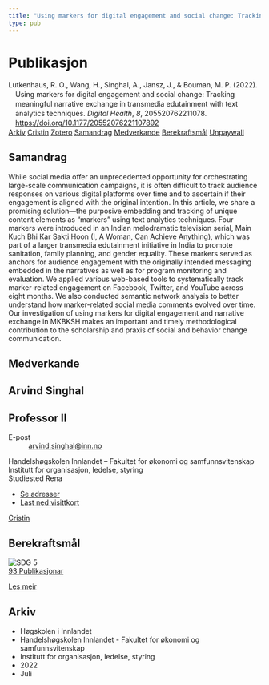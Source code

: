 ```yaml
---
title: "Using markers for digital engagement and social change: Tracking meaningful narrative exchange in transmedia edutainment with text analytics techniques"
type: pub
---
```

<h1>Publikasjon</h1>
<article id="csl-bib-container-TZAQICDQ" class="csl-bib-container">
  <div class="csl-bib-body" style="line-height: 1.35; padding-left: 1em; text-indent:-1em;">
  <div class="csl-entry">Lutkenhaus, R. O., Wang, H., Singhal, A., Jansz, J., &amp; Bouman, M. P. (2022). Using markers for digital engagement and social change: Tracking meaningful narrative exchange in transmedia edutainment with text analytics techniques. <i>Digital Health</i>, <i>8</i>, 205520762211078. <a href="https://doi.org/10.1177/20552076221107892">https://doi.org/10.1177/20552076221107892</a></div>
</div>
  <div class="csl-bib-buttons">
    <a href="#taxonomy-article-TZAQICDQ" class="csl-bib-button">Arkiv</a>
    <a href="https://app.cristin.no/results/show.jsf?id=2038132" alt="Cristin URL" class="csl-bib-button">Cristin</a>
    <a href="http://zotero.org/groups/5022929/items/TZAQICDQ" alt="Zotero URL" class="csl-bib-button">Zotero</a>
    <a href="#abstract-article-TZAQICDQ" class="csl-bib-button">Samandrag</a>
    <a href="#contributors-article-TZAQICDQ" class="csl-bib-button">Medverkande</a>
    <a href="#sdg-article-TZAQICDQ" class="csl-bib-button">Berekraftsmål</a>
    <a href="https://journals.sagepub.com/doi/pdf/10.1177/20552076221107892" class="csl-bib-button">Unpaywall</a>
  </div>
  <div id="csl-bib-meta-container-TZAQICDQ"></div>
</article>
<div id="csl-bib-meta-TZAQICDQ" class="csl-bib-meta">
  <article id="abstract-article-TZAQICDQ" class="abstract-article">
    <h1>Samandrag</h1>
    While social media offer an unprecedented opportunity for orchestrating large-scale communication campaigns, it is often difficult to track audience responses on various digital platforms over time and to ascertain if their engagement is aligned with the original intention. In this article, we share a promising solution—the purposive embedding and tracking of unique content elements as “markers” using text analytics techniques. Four markers were introduced in an Indian melodramatic television serial, Main Kuch Bhi Kar Sakti Hoon (I, A Woman, Can Achieve Anything), which was part of a larger transmedia edutainment initiative in India to promote sanitation, family planning, and gender equality. These markers served as anchors for audience engagement with the originally intended messaging embedded in the narratives as well as for program monitoring and evaluation. We applied various web-based tools to systematically track marker-related engagement on Facebook, Twitter, and YouTube across eight months. We also conducted semantic network analysis to better understand how marker-related social media comments evolved over time. Our investigation of using markers for digital engagement and narrative exchange in MKBKSH makes an important and timely methodological contribution to the scholarship and praxis of social and behavior change communication.
  </article>
  <article id="contributors-article-TZAQICDQ" class="contributors-article">
    <h1>Medverkande</h1>
    <div class="personas">
<div class="vrtx-hinn-person-card">
<div class="photo">
<i class="lar la-user-circle missing-person"></i>
</div>
<div class="info">
<hgroup><h1>Arvind Singhal</h1>
<h2>Professor II</h2>
</hgroup><dl>
<dt>E-post</dt>
<dd>
<a href="mailto:arvind.singhal@inn.no">arvind.singhal@inn.no</a>
</dd>
</dl>
<p>
Handelshøgskolen Innlandet – Fakultet for økonomi og samfunnsvitenskap<br>
Institutt for organisasjon, ledelse, styring<br>
Studiested Rena
</p>
<ul class="vrtx-hinn-links">
<li><a href="https://www.inn.no/finn-en-ansatt/arvind-singhal.html#vrtx-hinn-addresses">Se adresser</a></li>
<li><a href="https://www.inn.no/finn-en-ansatt/arvind-singhal.html?vrtx=vcf">Last ned visittkort</a></li>
</ul>
</div>
</div>
<a href="https://app.cristin.no/persons/show.jsf?id=863653" alt="Cristin URL" class="personas-cristin">Cristin</a>
</div>
  </article>
  <article id="sdg-article-TZAQICDQ" class="sdg-article">
    <h1>Berekraftsmål</h1>
    <div class="sdg-container"><div id="sdg5" class="sdg">
<img src="{{< params subfolder >}}images/sdg/sdg05_no.png" class="image" alt="SDG 5">
<div class="sdg-overlay">
<a href="{{< params subfolder >}}no/archive/?sdg=5#archive" class="sdg-publication-count"><span>93</span> Publikasjonar</a>
<p><a href="https://www.fn.no/om-fn/fns-baerekraftsmaal/likestilling-mellom-kjoennene?lang=nno-NO" class="sdg-read-more">Les meir</a></p>
</div>
</div></div>
  </article>
  <article id="taxonomy-article-TZAQICDQ" class="taxonomy-article">
    <h1>Arkiv</h1>
    <ul>
      <li>Høgskolen i Innlandet</li>
      <li>Handelshøgskolen Innlandet - Fakultet for økonomi og samfunnsvitenskap</li>
      <li>Institutt for organisasjon, ledelse, styring</li>
      <li>2022</li>
      <li>Juli</li>
    </ul>
  </article>
</div>
